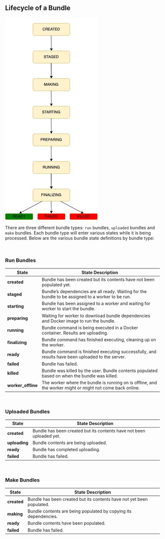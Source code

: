 ## Lifecycle of a Bundle

<img src='./images/codalab-bundle-states.png' />

<br />

There are three different bundle types: `run` bundles, `uploaded` bundles and `make`
bundles. Each bundle type will enter various states while it is being processed.
Below are the various bundle state definitions by bundle type:

<br />

### Run Bundles

| State | State Description |
| - | - |
| **created** | Bundle has been created but its contents have not been populated yet. |
| **staged** | Bundle’s dependencies are all ready. Waiting for the bundle to be assigned to a worker to be run. |
| **starting** | Bundle has been assigned to a worker and waiting for worker to start the bundle. |
| **preparing** | Waiting for worker to download bundle dependencies and Docker image to run the bundle. |
| **running** | Bundle command is being executed in a Docker container. Results are uploading. |
| **finalizing** | Bundle command has finished executing, cleaning up on the worker. |
| **ready** | Bundle command is finished executing successfully, and results have been uploaded to the server. |
| **failed** | Bundle has failed. |
| **killed** | Bundle was killed by the user. Bundle contents populated based on when the bundle was killed. |
| **worker_offline** | The worker where the bundle is running on is offline, and the worker might or might not come back online. |

<br />

### Uploaded Bundles

| State | State Description |
| - | - |
| **created** | Bundle has been created but its contents have not been uploaded yet. |
| **uploading** | Bundle contents are being uploaded. |
| **ready** | Bundle has completed uploading. |
| **failed** | Bundle has failed. |

<br />

### Make Bundles

| State  | State Description |
| - | - |
| **created** | Bundle has been created but its contents have not yet been populated. |
| **making** | Bundle contents are being populated by copying its dependencies. |
| **ready** | Bundle contents have been populated. |
| **failed** | Bundle has failed. |
